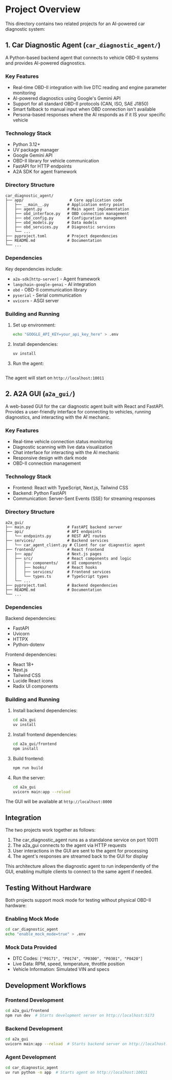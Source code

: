 # Project Overview

This directory contains two related projects for an AI-powered car diagnostic system:

## 1. Car Diagnostic Agent (`car_diagnostic_agent/`)

A Python-based backend agent that connects to vehicle OBD-II systems and provides AI-powered diagnostics.

### Key Features
- Real-time OBD-II integration with live DTC reading and engine parameter monitoring
- AI-powered diagnostics using Google's Gemini API
- Support for all standard OBD-II protocols (CAN, ISO, SAE J1850)
- Smart fallback to manual input when OBD connection isn't available
- Persona-based responses where the AI responds as if it IS your specific vehicle

### Technology Stack
- Python 3.12+
- UV package manager
- Google Gemini API
- OBD-II library for vehicle communication
- FastAPI for HTTP endpoints
- A2A SDK for agent framework

### Directory Structure
```
car_diagnostic_agent/
├── app/                    # Core application code
│   ├── __main__.py        # Application entry point
│   ├── agent.py           # Main agent implementation
│   ├── obd_interface.py   # OBD connection management
│   ├── obd_config.py      # Configuration management
│   ├── obd_models.py      # Data models
│   ├── obd_services.py    # Diagnostic services
│   └── ...
├── pyproject.toml         # Project dependencies
├── README.md              # Documentation
└── ...
```

### Dependencies
Key dependencies include:
- `a2a-sdk[http-server]` - Agent framework
- `langchain-google-genai` - AI integration
- `obd` - OBD-II communication library
- `pyserial` - Serial communication
- `uvicorn` - ASGI server

### Building and Running
1. Set up environment:
   ```bash
   echo "GOOGLE_API_KEY=your_api_key_here" > .env
   ```
2. Install dependencies:
   ```bash
   uv install
   ```
3. Run the agent:
   ```bash
   ```

The agent will start on `http://localhost:10011`

## 2. A2A GUI (`a2a_gui/`)

A web-based GUI for the car diagnostic agent built with React and FastAPI. Provides a user-friendly interface for connecting to vehicles, running diagnostics, and interacting with the AI mechanic.

### Key Features
- Real-time vehicle connection status monitoring
- Diagnostic scanning with live data visualization
- Chat interface for interacting with the AI mechanic
- Responsive design with dark mode
- OBD-II connection management

### Technology Stack
- Frontend: React with TypeScript, Next.js, Tailwind CSS
- Backend: Python FastAPI
- Communication: Server-Sent Events (SSE) for streaming responses

### Directory Structure
```
a2a_gui/
├── main.py                # FastAPI backend server
├── api/                   # API endpoints
│   └── endpoints.py       # REST API routes
├── services/              # Backend services
│   └── car_agent_client.py # Client for car diagnostic agent
├── frontend/              # React frontend
│   ├── app/               # Next.js pages
│   ├── src/               # React components and logic
│   │   ├── components/    # UI components
│   │   ├── hooks/         # React hooks
│   │   ├── services/      # Frontend services
│   │   └── types.ts       # TypeScript types
│   └── ...
├── pyproject.toml         # Backend dependencies
├── README.md              # Documentation
└── ...
```

### Dependencies
Backend dependencies:
- FastAPI
- Uvicorn
- HTTPX
- Python-dotenv

Frontend dependencies:
- React 18+
- Next.js
- Tailwind CSS
- Lucide React icons
- Radix UI components

### Building and Running
1. Install backend dependencies:
   ```bash
   cd a2a_gui
   uv install
   ```

2. Install frontend dependencies:
   ```bash
   cd a2a_gui/frontend
   npm install
   ```

3. Build frontend:
   ```bash
   npm run build
   ```

4. Run the server:
   ```bash
   cd a2a_gui
   uvicorn main:app --reload
   ```

The GUI will be available at `http://localhost:8000`

## Integration

The two projects work together as follows:
1. The car_diagnostic_agent runs as a standalone service on port 10011
2. The a2a_gui connects to the agent via HTTP requests
3. User interactions in the GUI are sent to the agent for processing
4. The agent's responses are streamed back to the GUI for display

This architecture allows the diagnostic agent to run independently of the GUI, enabling multiple clients to connect to the same agent if needed.

## Testing Without Hardware

Both projects support mock mode for testing without physical OBD-II hardware:

### Enabling Mock Mode
```bash
cd car_diagnostic_agent
echo "enable_mock_mode=true" > .env
```

### Mock Data Provided
- DTC Codes: `["P0171", "P0174", "P0300", "P0301", "P0420"]`
- Live Data: RPM, speed, temperature, throttle position
- Vehicle Information: Simulated VIN and specs

## Development Workflows

### Frontend Development
```bash
cd a2a_gui/frontend
npm run dev  # Starts development server on http://localhost:5173
```

### Backend Development
```bash
cd a2a_gui
uvicorn main:app --reload  # Starts backend server on http://localhost:8000
```

### Agent Development
```bash
cd car_diagnostic_agent
uv run python -m app  # Starts agent on http://localhost:10011
```